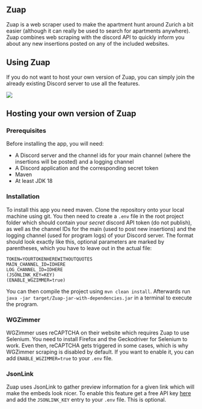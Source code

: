 ## Zuap

Zuap is a web scraper used to make the apartment hunt around Zurich a bit easier 
(although it can really be used to search for apartments anywhere). Zuap combines web scraping with the discord API to quickly inform
you about any new insertions posted on any of the included websites.

## Using Zuap

If you do not want to host your own version of Zuap, you can simply join the already existing Discord server to use all the features.

[![](https://dcbadge.vercel.app/api/server/BnWfNSzj7N)](https://discord.gg/BnWfNSzj7N)

## Hosting your own version of Zuap

### Prerequisites

Before installing the app, you will need:

- A Discord server and the channel ids for your main channel (where the insertions will be posted) and a logging channel
- A Discord application and the corresponding secret token
- Maven
- At least JDK 18

### Installation

To install this app you need maven. Clone the repository onto your local machine using git. You then need to create a `.env` file in the root project folder
which should contain your _secret_ discord API token (do not publish), as well as the channel IDs for the main (used to post new insertions) and the logging 
channel (used for program logs) of your Discord server. The format should look exactly like this, optional parameters are marked by parentheses, which you
have to leave out in the actual file:

    TOKEN=YOURTOKENHEREWITHOUTQUOTES
    MAIN_CHANNEL_ID=IDHERE
    LOG_CHANNEL_ID=IDHERE
    (JSONLINK_KEY=KEY)
    (ENABLE_WGZIMMER=true)

You can then compile the project using `mvn clean install`. Afterwards run `java -jar target/Zuap-jar-with-dependencies.jar` in a terminal to execute the program.

### WGZimmer

WGZimmer uses reCAPTCHA on their website which requires Zuap to use Selenium.
You need to install Firefox and the Geckodriver for Selenium to work.
Even then, reCAPTCHA gets triggered in some cases, which is why WGZimmer scraping is disabled by default.
If you want to enable it, you can add `ENABLE_WGZIMMER=true` to your `.env` file.

### JsonLink

Zuap uses JsonLink to gather preview information for a given link which will make the embeds look nicer. To enable this
feature get a free API key [here](https://jsonlink.io/) and add the `JSONLINK_KEY` entry to your `.env` file. This is optional.